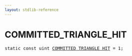 ```yaml
---
layout: stdlib-reference
---
```


# COMMITTED_TRIANGLE_HIT

<pre>
<span class='code_keyword'>static</span> <span class='code_keyword'>const</span> <span class="code_keyword">uint</span> <a href="/stdlib-reference/global-decls/COMMITTED_TRIANGLE_HIT">COMMITTED_TRIANGLE_HIT</a> = 1;
</pre>

